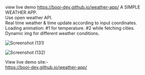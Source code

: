 
view live demo
https://booi-dev.github.io/weather-app/
A SIMPLE WEATHER APP. <br>
Use open weather API. <br>
Real time weather & time update according to input coordinates. <br>
Loading animation: #1 for temperature. #2 while fetching cities. <br>
Dynamic img for different weather conditions. <br>

![Screenshot (131)](https://user-images.githubusercontent.com/56810550/211185842-af4825a1-a854-400d-842e-a830f729b74c.png)

![Screenshot (132)](https://user-images.githubusercontent.com/56810550/211185861-00bd1db7-98d0-491d-9214-4dd2da338803.png)

View live demo site:- <br>
https://booi-dev.github.io/weather-app/



